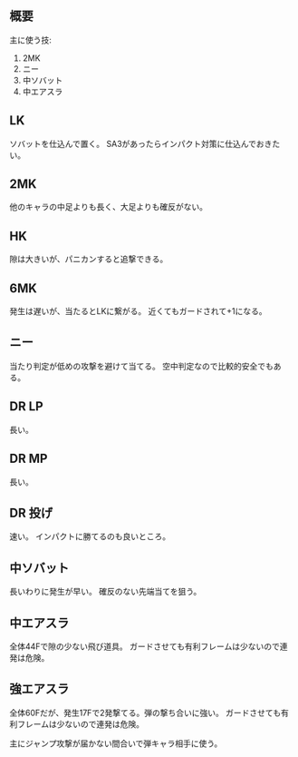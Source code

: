 ## 概要

主に使う技:

1. 2MK
2. ニー
3. 中ソバット
4. 中エアスラ

## LK

ソバットを仕込んで置く。
SA3があったらインパクト対策に仕込んでおきたい。

## 2MK

他のキャラの中足よりも長く、大足よりも確反がない。

## HK

隙は大きいが、パニカンすると追撃できる。

## 6MK

発生は遅いが、当たるとLKに繋がる。
近くてもガードされて+1になる。

## ニー

当たり判定が低めの攻撃を避けて当てる。
空中判定なので比較的安全でもある。

## DR LP

長い。

## DR MP

長い。

## DR 投げ

速い。
インパクトに勝てるのも良いところ。

## 中ソバット

長いわりに発生が早い。
確反のない先端当てを狙う。

## 中エアスラ

全体44Fで隙の少ない飛び道具。
ガードさせても有利フレームは少ないので連発は危険。

## 強エアスラ

全体60Fだが、発生17Fで2発撃てる。弾の撃ち合いに強い。
ガードさせても有利フレームは少ないので連発は危険。

主にジャンプ攻撃が届かない間合いで弾キャラ相手に使う。
